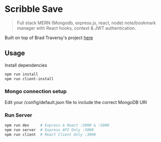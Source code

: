 # Scribble Save
<!-- http://localhost:5000/scribblesave/us-central1 -->
> Full stack MERN (Mongodb, express.js, react, node) note/bookmark manager with React hooks, context & JWT authentication. 

Built on top of Brad Traversy's project [here](https://github.com/bradtraversy/contact_keeper_api)

## Usage

Install dependencies

```bash
npm run install
npm run client-install
```

### Mongo connection setup

Edit your /config/default.json file to include the correct MongoDB URI

### Run Server

```bash
npm run dev     # Express & React :3000 & :5000
npm run server  # Express API Only :5000
npm run client  # React Client Only :3000
```